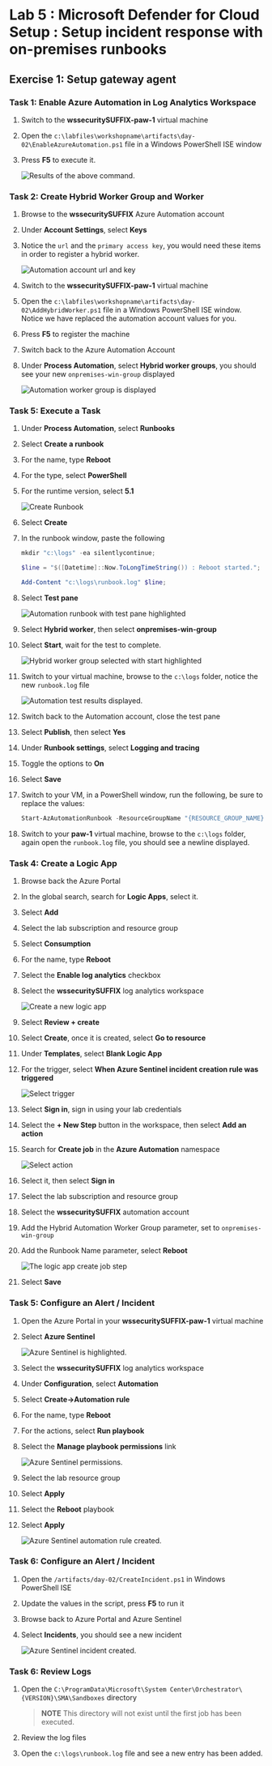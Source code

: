 # Lab 5 : Microsoft Defender for Cloud Setup : Setup incident response with on-premises runbooks

## Exercise 1: Setup gateway agent

### Task 1: Enable Azure Automation in Log Analytics Workspace

1. Switch to the **wssecuritySUFFIX-paw-1** virtual machine
2. Open the `c:\labfiles\workshopname\artifacts\day-02\EnableAzureAutomation.ps1` file in a Windows PowerShell ISE window
3. Press **F5** to execute it.

    ![Results of the above command.](./media/loganalytics-enable_automation.png "Results of the above command.")

### Task 2: Create Hybrid Worker Group and Worker

1. Browse to the **wssecuritySUFFIX** Azure Automation account
2. Under **Account Settings**, select **Keys**
3. Notice the `url` and the `primary access key`, you would need these items in order to register a hybrid worker.

    ![Automation account url and key](./media/automation_keys.png "Automation account url and key")

4. Switch to the **wssecuritySUFFIX-paw-1** virtual machine
5. Open the `c:\labfiles\workshopname\artifacts\day-02\AddHybridWorker.ps1` file in a Windows PowerShell ISE window.  Notice we have replaced the automation account values for you.
6. Press **F5** to register the machine
7. Switch back to the Azure Automation Account
8. Under **Process Automation**, select **Hybrid worker groups**, you should see your new `onpremises-win-group` displayed

    ![Automation worker group is displayed](./media/automation_worker_group.png "Automation worker group is displayed")

### Task 5: Execute a Task

1. Under **Process Automation**, select **Runbooks**
2. Select **Create a runbook**
3. For the name, type **Reboot**
4. For the type, select **PowerShell**
5. For the runtime version, select **5.1**

    ![Create Runbook](./media/automation_runbook_create.png "Create Runbook")

6. Select **Create**
7. In the runbook window, paste the following

    ```PowerShell
    mkdir "c:\logs" -ea silentlycontinue;

    $line = "$([Datetime]::Now.ToLongTimeString()) : Reboot started.";

    Add-Content "c:\logs\runbook.log" $line;
    ```

8. Select **Test pane**

    ![Automation runbook with test pane highlighted](./media/automation_runbook_reboot.png "Automation runbook with test pane highlighted")

9. Select **Hybrid worker**, then select **onpremises-win-group**
10. Select **Start**, wait for the test to complete.

    ![Hybrid worker group selected with start highlighted](./media/automation_runbook_reboot_run.png "Hybrid worker group selected with start highlighted")

11. Switch to your virtual machine, browse to the `c:\logs` folder, notice the new `runbook.log` file

    ![Automation test results displayed.](./media/azure_automation_test.png "Automation test results displayed.")

12. Switch back to the Automation account, close the test pane
13. Select **Publish**, then select **Yes**
14. Under **Runbook settings**, select **Logging and tracing**
15. Toggle the options to **On**
16. Select **Save**
17. Switch to your VM, in a PowerShell window, run the following, be sure to replace the values:

    ```PowerShell
    Start-AzAutomationRunbook -ResourceGroupName "{RESOURCE_GROUP_NAME}" -AutomationAccountName "{ACCOUNT_NAME}" -Name "Reboot" -RunOn "onpremises-win-group"
    ```

18. Switch to your **paw-1** virtual machine, browse to the `c:\logs` folder, again open the `runbook.log` file, you should see a newline displayed.

### Task 4: Create a Logic App

1. Browse back the Azure Portal
2. In the global search, search for **Logic Apps**, select it.
3. Select **Add**
4. Select the lab subscription and resource group
5. Select **Consumption**
6. For the name, type **Reboot**
7. Select the **Enable log analytics** checkbox
8. Select the **wssecuritySUFFIX** log analytics workspace

    ![Create a new logic app](./media/logic_app_runbook_create.png "Create a new logic app")

9. Select **Review + create**
10. Select **Create**, once it is created, select **Go to resource**
11. Under **Templates**, select **Blank Logic App**
12. For the trigger, select **When Azure Sentinel incident creation rule was triggered**

    ![Select trigger](./media/logic_app_sentinel_trigger.png "Select trigger")

13. Select **Sign in**, sign in using your lab credentials
14. Select the **+ New Step** button in the workspace, then select **Add an action**
15. Search for **Create job** in the **Azure Automation** namespace

    ![Select action](./media/logic_app_sentinel_action.png "Select action")

16. Select it, then select **Sign in**
17. Select the lab subscription and resource group
18. Select the **wssecuritySUFFIX** automation account
19. Add the Hybrid Automation Worker Group parameter, set to `onpremises-win-group`
20. Add the Runbook Name parameter, select **Reboot**

    ![The logic app create job step](./media/logic_app_runbook_logic.png "The logic app create job step")

21. Select **Save**

### Task 5: Configure an Alert / Incident

1. Open the Azure Portal in your **wssecuritySUFFIX-paw-1** virtual machine
2. Select **Azure Sentinel**

    ![Azure Sentinel is highlighted.](./media/sentinel-browse.png "Browse to Azure Sentinel")

3. Select the **wssecuritySUFFIX** log analytics workspace
4. Under **Configuration**, select **Automation**
5. Select **Create->Automation rule**
6. For the name, type **Reboot**
7. For the actions, select **Run playbook**
8. Select the **Manage playbook permissions** link

    ![Azure Sentinel permissions.](./media/sentinel_automation_rule_create_permissions.png "Set the Azure Sentinel Permissions")

9. Select the lab resource group
10. Select **Apply**
11. Select the **Reboot** playbook
12. Select **Apply**

    ![Azure Sentinel automation rule created.](./media/sentinel_automation_rule_created.png "Azure Sentinel automation rule created")

### Task 6: Configure an Alert / Incident

1. Open the `/artifacts/day-02/CreateIncident.ps1` in Windows PowerShell ISE
2. Update the values in the script, press **F5** to run it
3. Browse back to Azure Portal and Azure Sentinel
4. Select **Incidents**, you should see a new incident

    ![Azure Sentinel incident created.](./media/sentinel_automation_incident_create.png "Azure Sentinel incident created")

### Task 6: Review Logs

1. Open the `C:\ProgramData\Microsoft\System Center\Orchestrator\{VERSION}\SMA\Sandboxes` directory

    > **NOTE** This directory will not exist until the first job has been executed.

2. Review the log files
3. Open the `c:\logs\runbook.log` file and see a new entry has been added.
